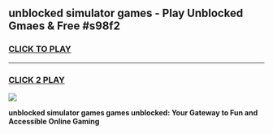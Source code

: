 
## unblocked simulator games - Play Unblocked Gmaes & Free #s98f2
<h3>
<a href="https://news.freeplayer.one?title=unblocked_simulator_games&ref=03M">CLICK TO PLAY</a></h3>
<hr>

<h3>
<a href="https://news.freeplayer.one?title=unblocked_simulator_games&ref=03M">CLICK 2 PLAY</a>
  
</h3>

<a href="https://news.freeplayer.one?title=unblocked_simulator_games&ref=03M"><img src="https://clearcache.store/games.png"></a>


**unblocked simulator games games unblocked: Your Gateway to Fun and Accessible Online Gaming**
